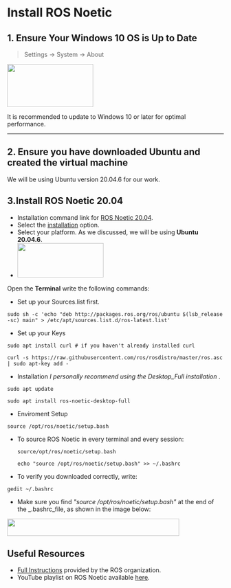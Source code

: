 

# **Install ROS Noetic**
## **1. Ensure Your Windows 10 OS is Up to Date**
 > Settings -> System -> About
<img src="https://github.com/alanoudmk/Install-ROS-Noetic-on-WSL/assets/127528672/486e095d-68b7-4ca9-af96-f375bcaf0d60" width="200" height="100">

 It is recommended to update to Windows 10 or later for optimal performance.


***

## **2. Ensure you have downloaded Ubuntu and created the virtual machine**
We will be using Ubuntu version 20.04.6 for our work.


## **3.Install ROS Noetic 20.04**
- Installation command link for [ROS Noetic 20.04](https://wiki.ros.org/ROS/Installation).
- Select the [installation](https://wiki.ros.org/Installation) option.
- Select your platform. As we discussed, we will be using **Ubuntu 20.04.6**.
- <img src="https://github.com/alanoudmk/Install-ROS-Noetic-on-WSL/assets/127528672/f23c3c90-cbfe-433f-906b-702564c32876" width="200" height="80">


 Open the **Terminal** write the following commands: 
- Set up your Sources.list first.
```
sudo sh -c 'echo "deb http://packages.ros.org/ros/ubuntu $(lsb_release -sc) main" > /etc/apt/sources.list.d/ros-latest.list'
```
- Set up your Keys
```
sudo apt install curl # if you haven't already installed curl
```
```
curl -s https://raw.githubusercontent.com/ros/rosdistro/master/ros.asc | sudo apt-key add -
```
- Installation _I personally recommend using the Desktop_Full installation_ .
```
sudo apt update
```
```
sudo apt install ros-noetic-desktop-full
```
- Enviroment Setup
```
source /opt/ros/noetic/setup.bash
```
- To source ROS Noetic in every terminal and every session:
  ```
  source/opt/ros/noetic/setup.bash
  ```
  ```
  echo "source /opt/ros/noetic/setup.bash" >> ~/.bashrc
  ```
- To verify you downloaded correctly, write: 
```
gedit ~/.bashrc
```
- Make sure you find _"source /opt/ros/noetic/setup.bash"_ at the end of the _.bashrc_file, as shown in the image below: 

 <img src="https://github.com/alanoudmk/Install-ROS-Noetic-on-WSL/assets/127528672/5f56c79b-b2d6-47e7-a75e-bbe7ab86c023" width="400" height="40">
 

## **Useful Resources**

- [Full Instructions](https://wiki.ros.org/Installation/Ubuntu) provided by the ROS organization.
- YouTube playlist on ROS Noetic available [here](https://youtu.be/Qk4vLFhvfbI?si=vQ72YrGRS629p7wb).




 
